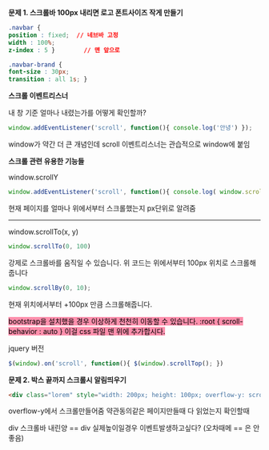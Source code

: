 

**문제 1. 스크롤바 100px 내리면 로고 폰트사이즈 작게 만들기**


``` CSS
.navbar { 
position : fixed;  // 네브바 고정
width : 100%; 
z-index : 5 }        // 맨 앞으로

.navbar-brand { 
font-size : 30px; 
transition : all 1s; }
```

**스크롤 이벤트리스너**

내 창 기준 얼마나 내렸는가를 어떻게 확인할까?


``` javascript
window.addEventListener('scroll', function(){ console.log('안녕') });
```

 window가 약간 더 큰 개념인데 scroll 이벤트리스너는 관습적으로 window에 붙임


**스크롤 관련 유용한 기능들**

window.scrollY

``` javascript
window.addEventListener('scroll', function(){ console.log( window.scrollY ) });
```

현재 페이지를 얼마나 위에서부터 스크롤했는지 px단위로 알려줌


----


window.scrollTo(x, y)

``` javascript
window.scrollTo(0, 100)
```

강제로 스크롤바를 움직일 수 있습니다.
위 코드는 위에서부터 100px 위치로 스크롤해줍니다


``` javascript
window.scrollBy(0, 10);
```
현재 위치에서부터 +100px 만큼 스크롤해줍니다.


<mark style="background: #FF5582A6;">bootstrap을 설치했을 경우 이상하게 천천히 이동할 수 있습니다.
 :root { scroll-behavior : auto } 이걸 css 파일 맨 위에 추가합시다.</mark>


jquery 버전

``` javascript
$(window).on('scroll', function(){ $(window).scrollTop(); })
```



**문제 2. 박스 끝까지 스크롤시 알림띄우기**

``` HTML
<div class="lorem" style="width: 200px; height: 100px; overflow-y: scroll"> Lorem ipsum dolor sit amet, consectetur adipisicing elit. Quae voluptas voluptatum minus praesentium fugit debitis at, laborum ipsa itaque placeat sit, excepturi eius. Nostrum perspiciatis, eligendi quae consectetur praesentium exercitationem. </div>
```

overflow-y에서 스크롤만들어줌
약관동의같은 페이지만들때 다 읽었는지 확인할때

div 스크롤바 내린양 == div 실제높이일경우 이벤트발생하고싶다?
(오차때메 == 은 안좋음)


